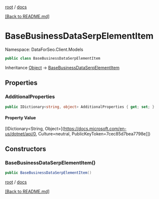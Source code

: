 [root](./../ "root") / [docs](./ "docs")

[[Back to README.md]](./../README.md "[Back to README.md]")

# BaseBusinessDataSerpElementItem

Namespace: DataForSeo.Client.Models

```csharp
public class BaseBusinessDataSerpElementItem
```

Inheritance [Object](https://docs.microsoft.com/en-us/dotnet/api/Object) → [BaseBusinessDataSerpElementItem](./BaseBusinessDataSerpElementItem.md)

## Properties

### **AdditionalProperties**

```csharp
public IDictionary<string, object> AdditionalProperties { get; set; }
```

#### Property Value

[IDictionary&lt;String, Object&gt;](https://docs.microsoft.com/en-us/dotnet/api/0, Culture=neutral, PublicKeyToken=7cec85d7bea7798e]])<br>

## Constructors

### **BaseBusinessDataSerpElementItem()**

```csharp
public BaseBusinessDataSerpElementItem()
```

[root](./../ "root") / [docs](./ "docs")

[[Back to README.md]](./../README.md "[Back to README.md]")